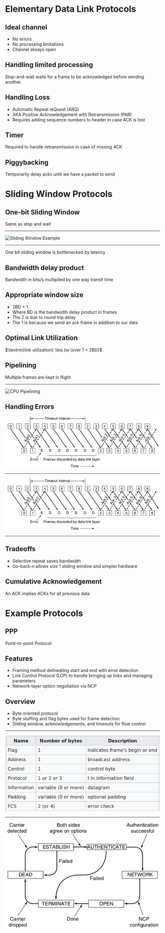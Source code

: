 Elementary Data Link Protocols
==============================

Ideal channel
-------------

- No errors
- No processing limitations
- Channel always open

Handling limited processing
---------------------------

Stop-and-wait waits for a frame to be acknowledged before sending another.

Handling Loss
-------------

- Automatic Repeat reQuest (ARQ)
- AKA Positive Acknowledgement with Retransmission (PAR)
- Requires adding sequence numbers to header in case ACK is lost

Timer
-----

Required to handle retransmission in case of missing ACK

Piggybacking
------------

Temporarily delay acks until we have a packet to send

Sliding Window Protocols
========================

One-bit Sliding Window
----------------------

Same as stop and wait

---

![Sliding Window Example](https://upload.wikimedia.org/wikipedia/commons/thumb/3/32/Sliding_Window.svg/1024px-Sliding_Window.svg.png)

---

One bit sliding window is bottlenecked by latency

Bandwidth delay product
-----------------------

Bandwidth in bits/s multiplied by one way transit time

Appropriate window size
-----------------------

- 2BD + 1
- Where BD is the bandwidth delay product in frames
- The 2 is due to round trip delay
- The 1 is because we send an ack frame in addition to our data

Optimal Link Utilization
------------------------

$\textrm{link utilization} \leq {w \over 1 + 2BD}$

Pipelining
----------

Multiple frames are kept in flight

---

![CPU Pipelining](https://upload.wikimedia.org/wikipedia/commons/2/21/Fivestagespipeline.png)

Handling Errors
---------------

![Go-back-n](figures/3-18a.png)

---

![Selective repeat](figures/3-18a.png)

---

Tradeoffs
---------

- Selective repeat saves bandwidth
- Go-back-n allows size 1 sliding window and simpler hardware

Cumulative Acknowledgement
--------------------------

An ACK implies ACKs for all previous data

Example Protocols
=================

PPP
---

Point-to-point Protocol

Features
--------

- Framing method delineating start and end with error detection
- Link Control Protocol (LCP) to handle bringing up links and managing parameters
- Network-layer option negotiation via NCP

Overview
--------

- Byte oriented protocol
- Byte stuffing and flag bytes used for frame detection
- Sliding window, acknowledgements, and timeouts for flow control

---
 
![PPP Frame](figures/ppp-frame.png)

---

![PPP Link State Diagram](figures/3-25.png)
